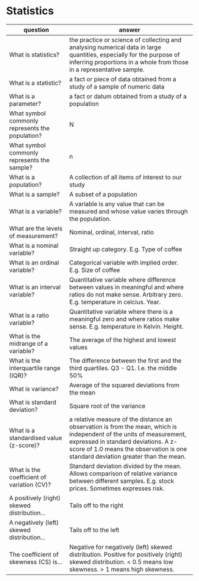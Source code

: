 Statistics
==========

| question | answer |
| ----- | ------ |
| What is statistics? | the practice or science of collecting and analysing numerical data in large quantities, especially for the purpose of inferring proportions in a whole from those in a representative sample. |
| What is a statistic? | a fact or piece of data obtained from a study of a sample of numeric data |
| What is a parameter? | a fact or datum obtained from a study of a population |  
| What symbol commonly represents the population? | N |
| What symbol commonly represents the sample? | n |
| What is a population? | A collection of all items of interest to our study |
| What is a sample? | A subset of a population |
| What is a variable? | A variable is any value that can be measured and whose value varies through the population. |
| What are the levels of measurement? | Nominal, ordinal, interval, ratio |
| What is a nominal variable? | Straight up category. E.g. Type of coffee |
| What is an ordinal variable? | Categorical variable with implied order. E.g. Size of coffee |
| What is an interval variable? | Quantitative variable where difference between values in meaningful and where ratios do not make sense. Arbitrary zero. E.g. temperature in celcius. Year. |
| What is a ratio variable? | Quantitative variable where there is a meaningful zero and where ratios make sense. E.g. temperature in Kelvin. Height. |
| What is the midrange of a variable? | The average of the highest and lowest values |
| What is the interquartile range (IQR)? | The difference between the first and the third quartiles. Q3 - Q1. I.e. the middle 50% |
| What is variance? | Average of the squared deviations from the mean |
| What is standard deviation? | Square root of the variance |
| What is a standardised value (z-score)? | a relative measure of the distance an observation is from the mean, which is independent of the units of measurement, expressed in standard deviations. A z-score of 1.0 means the observation is one standard deviation greater than the mean. |
| What is the coefficient of variation (CV)? | Standard deviation divided by the mean. Allows comparison of relative variance between different samples. E.g. stock prices. Sometimes expresses risk. |
| A positively (right) skewed distribution... | Tails off to the right |
| A negatively (left) skewed distribution... | Tails off to the left |
| The coefficient of skewness (CS) is... | Negative for negatively (left) skewed distribution. Positive for positively (right) skewed distribution. < 0.5 means low skewness. > 1 means high skewness. | 
